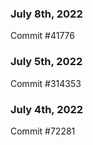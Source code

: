 ### July 8th, 2022

Commit #41776

### July 5th, 2022

Commit #314353


### July 4th, 2022

Commit #72281
